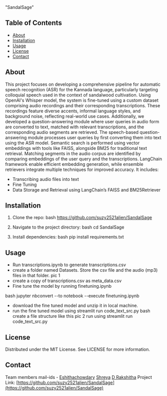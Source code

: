 "SandalSage" 
## Table of Contents
- [About](#about)
- [Installation](#installation)
- [Usage](#usage)
- [License](#license)
- [Contact](#contact)

## About
 This project focuses on developing a comprehensive pipeline for automatic speech recognition (ASR) for the Kannada language, particularly targeting colloquial speech used in the context of sandalwood cultivation. Using OpenAI's Whisper model, the system is fine-tuned using a custom dataset comprising audio recordings and their corresponding transcriptions. These recordings feature diverse accents, informal language styles, and background noise, reflecting real-world use cases. Additionally, we developed a question-answering module where user queries in audio form are converted to text, matched with relevant transcriptions, and the corresponding audio segments are retrieved. The speech-based question-answering module processes user queries by first converting them into text using the ASR model. Semantic search is performed using vector embeddings with tools like FAISS, alongside BM25 for traditional text retrieval. Matching segments in the audio corpus are identified by comparing embeddings of the user query and the transcriptions. LangChain framework enable efficient embedding generation, while ensemble retrievers integrate multiple techniques for improved accuracy. It includes:
- Transcribing audio files into text
- Fine Tuning
- Data Storage and Retrieval using LangChain’s FAISS and BM25Retriever

## Installation
1. Clone the repo:
   bash
   https://github.com/suzy2521alien/SandalSage
   
2. Navigate to the project directory:
   bash
   cd SandalSage
   
3. Install dependencies:
   bash
   pip install requirements.txt
   

## Usage
- Run transcriptions.ipynb to generate transcriptions.csv
- create a folder named Datasets. Store the csv file and the audio (mp3) files in that folder.
  pic 1
- create a copy of transcriptions.csv as meta_data.csv
- Fine tune the model by running finetuning.ipynb

bash
jupyter nbconvert --to notebook --execute finetuning.ipynb

- download the fine tuned model and unzip it in local machine.
- run the fine tuned model using streamlit run code_text_src.py
bash
create a file structure like this
pic 2
 run using
streamlit run code_text_src.py



## License
Distributed under the MIT License. See LICENSE for more information.

## Contact
Team members mail-ids - [Eshithachowdary](mailto:eshithachowdary.cs23@rvce.edu.in)
      [Shreya](mailto:shreyas.cy23@rvce.edu.in)
      [D Rakshitha](mailto:drakshitha.cs23@rvce.edu.in)
Project Link: [https://github.com/suzy2521alien/SandalSage](https://github.com/suzy2521alien/SandalSage)
